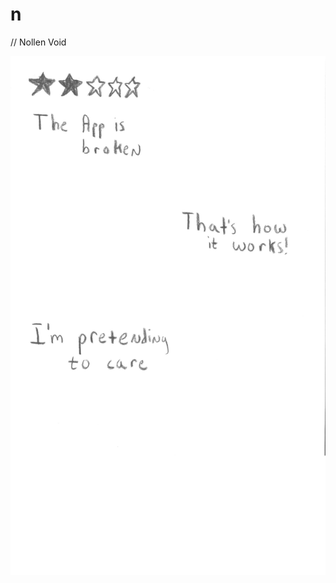 # n
// Nollen Void

[![pump fake](i/pumpfake.jpeg?raw=true)](https://www.instagram.com/nollenvoid/)

